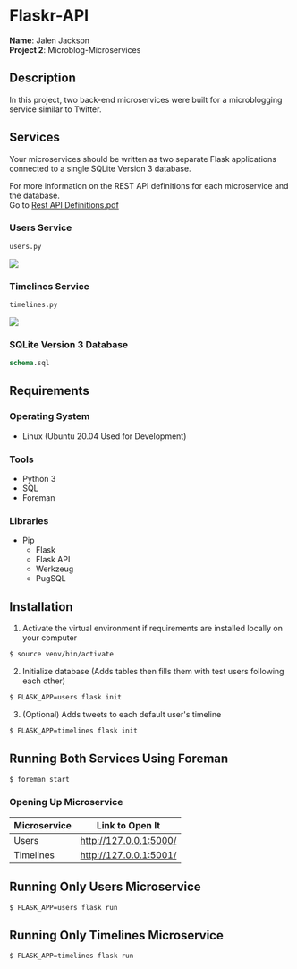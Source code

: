 # Flaskr-API
**Name**: Jalen Jackson \
**Project 2**: Microblog-Microservices

## Description
In this project, two back-end microservices were built for a microblogging service similar to Twitter.

## Services
Your microservices should be written as two separate Flask applications connected to a single SQLite Version 3 database.

For more information on the REST API definitions for each microservice and the database.\
Go to [Rest API Definitions.pdf](https://github.com/JayDiddyThaGOAT/Flaskr-API/blob/master/REST%20API%20Definitions.pdf)

### Users Service
```python
users.py
```
![](https://thumbs.gfycat.com/MedicalQuestionableAmericanbadger-size_restricted.gif)

### Timelines Service
```python
timelines.py
```
![](https://thumbs.gfycat.com/AccurateScaredKinglet-size_restricted.gif)

### SQLite Version 3 Database
```sql
schema.sql
```

## Requirements
### Operating System
* Linux (Ubuntu 20.04 Used for Development)
### Tools
* Python 3
* SQL
* Foreman
### Libraries
* Pip
  * Flask
  * Flask API
  * Werkzeug
  * PugSQL

## Installation
1. Activate the virtual environment if requirements are installed locally on your computer
```bash
$ source venv/bin/activate
```
2. Initialize database (Adds tables then fills them with test users following each other)
```bash
$ FLASK_APP=users flask init
```
3. (Optional) Adds tweets to each default user's timeline
```bash
$ FLASK_APP=timelines flask init
```

## Running Both Services Using Foreman
```bash
$ foreman start
```
### Opening Up Microservice
Microservice | Link to Open It
------------ | ---------------
Users | http://127.0.0.1:5000/
Timelines | http://127.0.0.1:5001/

## Running Only Users Microservice
```bash
$ FLASK_APP=users flask run
```
## Running Only Timelines Microservice
```bash
$ FLASK_APP=timelines flask run
```

